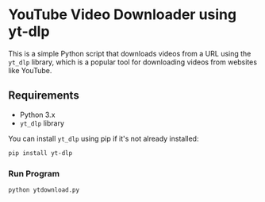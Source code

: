 # YouTube Video Downloader using yt-dlp

This is a simple Python script that downloads videos from a URL using the `yt_dlp` library, which is a popular tool for downloading videos from websites like YouTube.

## Requirements

- Python 3.x
- `yt_dlp` library

You can install `yt_dlp` using pip if it's not already installed:

```bash
pip install yt-dlp
```

### Run Program
``` bash
python ytdownload.py

